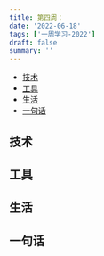 ```yaml
---
title: 第四周：
date: '2022-06-18'
tags: ['一周学习-2022']
draft: false
summary: ''
---
```


- [技术](#技术)
- [工具](#工具)
- [生活](#生活)
- [一句话](#一句话)

## 技术

## 工具

## 生活

## 一句话
